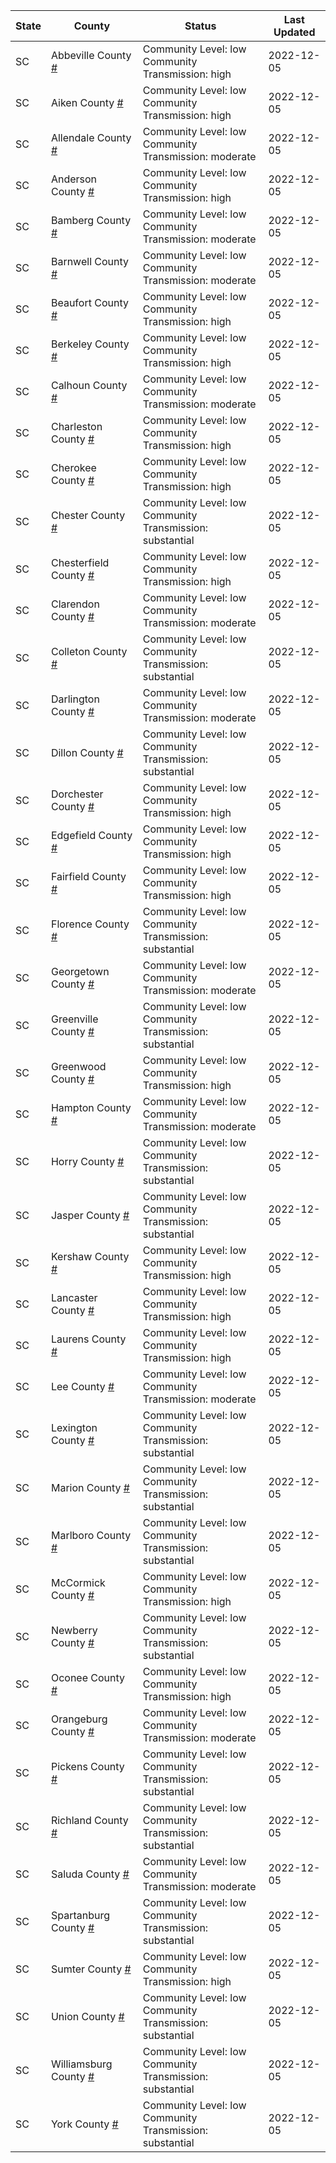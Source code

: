 State | County | Status | Last Updated
--- | --- | --- | --- 
SC | Abbeville County <a href="#abbeville_county">#</a> | <a name="abbeville_county"></a>Community Level: low<br/>Community Transmission: high | 2022-12-05
SC | Aiken County <a href="#aiken_county">#</a> | <a name="aiken_county"></a>Community Level: low<br/>Community Transmission: high | 2022-12-05
SC | Allendale County <a href="#allendale_county">#</a> | <a name="allendale_county"></a>Community Level: low<br/>Community Transmission: moderate | 2022-12-05
SC | Anderson County <a href="#anderson_county">#</a> | <a name="anderson_county"></a>Community Level: low<br/>Community Transmission: high | 2022-12-05
SC | Bamberg County <a href="#bamberg_county">#</a> | <a name="bamberg_county"></a>Community Level: low<br/>Community Transmission: moderate | 2022-12-05
SC | Barnwell County <a href="#barnwell_county">#</a> | <a name="barnwell_county"></a>Community Level: low<br/>Community Transmission: moderate | 2022-12-05
SC | Beaufort County <a href="#beaufort_county">#</a> | <a name="beaufort_county"></a>Community Level: low<br/>Community Transmission: high | 2022-12-05
SC | Berkeley County <a href="#berkeley_county">#</a> | <a name="berkeley_county"></a>Community Level: low<br/>Community Transmission: high | 2022-12-05
SC | Calhoun County <a href="#calhoun_county">#</a> | <a name="calhoun_county"></a>Community Level: low<br/>Community Transmission: moderate | 2022-12-05
SC | Charleston County <a href="#charleston_county">#</a> | <a name="charleston_county"></a>Community Level: low<br/>Community Transmission: high | 2022-12-05
SC | Cherokee County <a href="#cherokee_county">#</a> | <a name="cherokee_county"></a>Community Level: low<br/>Community Transmission: high | 2022-12-05
SC | Chester County <a href="#chester_county">#</a> | <a name="chester_county"></a>Community Level: low<br/>Community Transmission: substantial | 2022-12-05
SC | Chesterfield County <a href="#chesterfield_county">#</a> | <a name="chesterfield_county"></a>Community Level: low<br/>Community Transmission: high | 2022-12-05
SC | Clarendon County <a href="#clarendon_county">#</a> | <a name="clarendon_county"></a>Community Level: low<br/>Community Transmission: moderate | 2022-12-05
SC | Colleton County <a href="#colleton_county">#</a> | <a name="colleton_county"></a>Community Level: low<br/>Community Transmission: substantial | 2022-12-05
SC | Darlington County <a href="#darlington_county">#</a> | <a name="darlington_county"></a>Community Level: low<br/>Community Transmission: moderate | 2022-12-05
SC | Dillon County <a href="#dillon_county">#</a> | <a name="dillon_county"></a>Community Level: low<br/>Community Transmission: substantial | 2022-12-05
SC | Dorchester County <a href="#dorchester_county">#</a> | <a name="dorchester_county"></a>Community Level: low<br/>Community Transmission: high | 2022-12-05
SC | Edgefield County <a href="#edgefield_county">#</a> | <a name="edgefield_county"></a>Community Level: low<br/>Community Transmission: high | 2022-12-05
SC | Fairfield County <a href="#fairfield_county">#</a> | <a name="fairfield_county"></a>Community Level: low<br/>Community Transmission: high | 2022-12-05
SC | Florence County <a href="#florence_county">#</a> | <a name="florence_county"></a>Community Level: low<br/>Community Transmission: substantial | 2022-12-05
SC | Georgetown County <a href="#georgetown_county">#</a> | <a name="georgetown_county"></a>Community Level: low<br/>Community Transmission: moderate | 2022-12-05
SC | Greenville County <a href="#greenville_county">#</a> | <a name="greenville_county"></a>Community Level: low<br/>Community Transmission: substantial | 2022-12-05
SC | Greenwood County <a href="#greenwood_county">#</a> | <a name="greenwood_county"></a>Community Level: low<br/>Community Transmission: high | 2022-12-05
SC | Hampton County <a href="#hampton_county">#</a> | <a name="hampton_county"></a>Community Level: low<br/>Community Transmission: moderate | 2022-12-05
SC | Horry County <a href="#horry_county">#</a> | <a name="horry_county"></a>Community Level: low<br/>Community Transmission: substantial | 2022-12-05
SC | Jasper County <a href="#jasper_county">#</a> | <a name="jasper_county"></a>Community Level: low<br/>Community Transmission: substantial | 2022-12-05
SC | Kershaw County <a href="#kershaw_county">#</a> | <a name="kershaw_county"></a>Community Level: low<br/>Community Transmission: high | 2022-12-05
SC | Lancaster County <a href="#lancaster_county">#</a> | <a name="lancaster_county"></a>Community Level: low<br/>Community Transmission: high | 2022-12-05
SC | Laurens County <a href="#laurens_county">#</a> | <a name="laurens_county"></a>Community Level: low<br/>Community Transmission: high | 2022-12-05
SC | Lee County <a href="#lee_county">#</a> | <a name="lee_county"></a>Community Level: low<br/>Community Transmission: moderate | 2022-12-05
SC | Lexington County <a href="#lexington_county">#</a> | <a name="lexington_county"></a>Community Level: low<br/>Community Transmission: substantial | 2022-12-05
SC | Marion County <a href="#marion_county">#</a> | <a name="marion_county"></a>Community Level: low<br/>Community Transmission: substantial | 2022-12-05
SC | Marlboro County <a href="#marlboro_county">#</a> | <a name="marlboro_county"></a>Community Level: low<br/>Community Transmission: substantial | 2022-12-05
SC | McCormick County <a href="#mccormick_county">#</a> | <a name="mccormick_county"></a>Community Level: low<br/>Community Transmission: high | 2022-12-05
SC | Newberry County <a href="#newberry_county">#</a> | <a name="newberry_county"></a>Community Level: low<br/>Community Transmission: substantial | 2022-12-05
SC | Oconee County <a href="#oconee_county">#</a> | <a name="oconee_county"></a>Community Level: low<br/>Community Transmission: high | 2022-12-05
SC | Orangeburg County <a href="#orangeburg_county">#</a> | <a name="orangeburg_county"></a>Community Level: low<br/>Community Transmission: moderate | 2022-12-05
SC | Pickens County <a href="#pickens_county">#</a> | <a name="pickens_county"></a>Community Level: low<br/>Community Transmission: substantial | 2022-12-05
SC | Richland County <a href="#richland_county">#</a> | <a name="richland_county"></a>Community Level: low<br/>Community Transmission: substantial | 2022-12-05
SC | Saluda County <a href="#saluda_county">#</a> | <a name="saluda_county"></a>Community Level: low<br/>Community Transmission: moderate | 2022-12-05
SC | Spartanburg County <a href="#spartanburg_county">#</a> | <a name="spartanburg_county"></a>Community Level: low<br/>Community Transmission: substantial | 2022-12-05
SC | Sumter County <a href="#sumter_county">#</a> | <a name="sumter_county"></a>Community Level: low<br/>Community Transmission: high | 2022-12-05
SC | Union County <a href="#union_county">#</a> | <a name="union_county"></a>Community Level: low<br/>Community Transmission: substantial | 2022-12-05
SC | Williamsburg County <a href="#williamsburg_county">#</a> | <a name="williamsburg_county"></a>Community Level: low<br/>Community Transmission: substantial | 2022-12-05
SC | York County <a href="#york_county">#</a> | <a name="york_county"></a>Community Level: low<br/>Community Transmission: substantial | 2022-12-05
